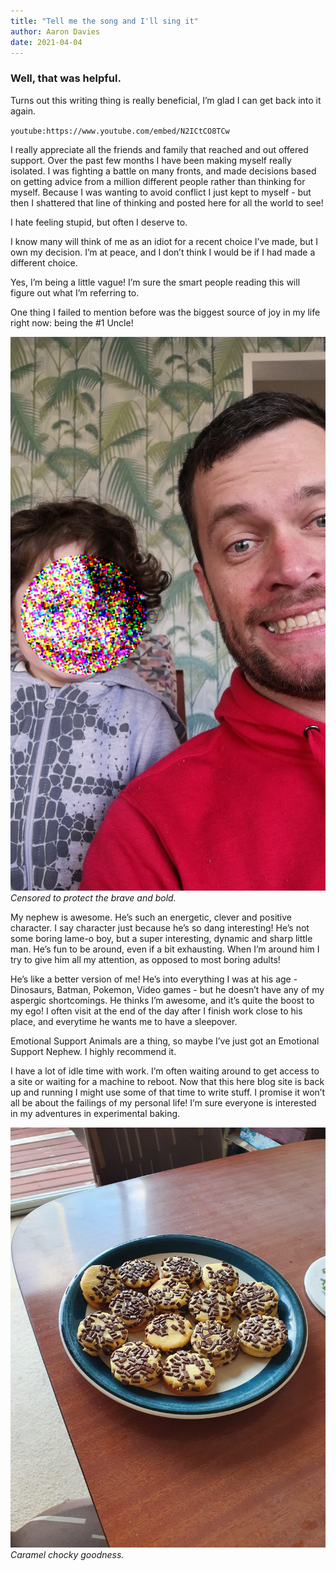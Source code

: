 ```yaml
---
title: "Tell me the song and I'll sing it"
author: Aaron Davies
date: 2021-04-04
---
```


### Well, that was helpful.

Turns out this writing thing is really beneficial, I’m glad I can get back into it again.

`youtube:https://www.youtube.com/embed/N2ICtCO8TCw`

I really appreciate all the friends and family that reached and out offered support. Over the past few months I have been making myself really isolated. I was fighting a battle on many fronts, and made decisions based on getting advice from a million different people rather than thinking for myself. Because I was wanting to avoid conflict I just kept to myself - but then I shattered that line of thinking and posted here for all the world to see!

I hate feeling stupid, but often I deserve to.

I know many will think of me as an idiot for a recent choice I’ve made, but I own my decision. I’m at peace, and I don’t think I would be if I had made a different choice. 

Yes, I’m being a little vague! I’m sure the smart people reading this will figure out what I’m referring to.

One thing I failed to mention before was the biggest source of joy in my life right now: being the #1 Uncle!

[![My Dad.](/media/images/blog/uncle.jpg)](/media/images/blog/uncle.jpg)
_Censored to protect the brave and bold._

My nephew is awesome. He’s such an energetic, clever and positive character. I say character just because he’s so dang interesting! He’s not some boring lame-o boy, but a super interesting, dynamic and sharp little man. He’s fun to be around, even if a bit exhausting. When I’m around him I try to give him all my attention, as opposed to most boring adults!

He’s like a better version of me! He’s into everything I was at his age - Dinosaurs, Batman, Pokemon, Video games - but he doesn’t have any of my aspergic shortcomings. He thinks I’m awesome, and it’s quite the boost to my ego! I often visit at the end of the day after I finish work close to his place, and everytime he wants me to have a sleepover. 

Emotional Support Animals are a thing, so maybe I’ve just got an Emotional Support Nephew. I highly recommend it.

I have a lot of idle time with work. I’m often waiting around to get access to a site or waiting for a machine to reboot. Now that this here blog site is back up and running I might use some of that time to write stuff. I promise it won’t all be about the failings of my personal life! I’m sure everyone is interested in my adventures in experimental baking.

[![My Dad.](/media/images/blog/chocy.jpg)](/media/images/blog/chocy.jpg)
_Caramel chocky goodness._
